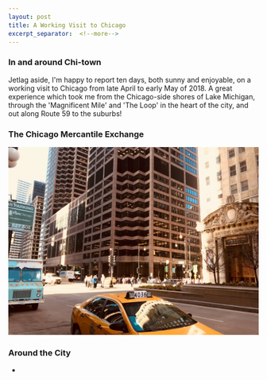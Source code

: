 ```yaml
---
layout: post
title: A Working Visit to Chicago
excerpt_separator:  <!--more-->
---
```


### In and around Chi-town


Jetlag aside, I'm happy to report ten days, both sunny and enjoyable, on a working visit to Chicago from late April to early May of 2018. A great experience which took me from the Chicago-side shores of Lake Michigan, through the 'Magnificent Mile' and 'The Loop' in the heart of the city, and out along Route 59 to the suburbs!


### The Chicago Mercantile Exchange

<div class="left-col">
    <img src="uploads/20_South.jpg">
</div>

<div class="right-col">


### Around the City

*
